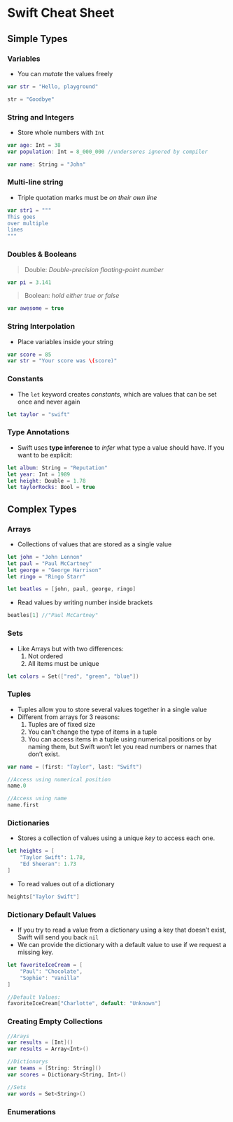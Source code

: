 # Swift Cheat Sheet

## Simple Types

   ### Variables

   - You can *mutate* the values freely

```swift
var str = "Hello, playground"

str = "Goodbye"
```

   ### String and Integers

   - Store whole numbers with `Int`

```swift
var age: Int = 38
var population: Int = 8_000_000 //undersores ignored by compiler

var name: String = "John"
```

   ### Multi-line string

   - Triple quotation marks must be *on their own line*

```swift
var str1 = """
This goes
over multiple
lines
"""
```

   ### Doubles & Booleans

   > Double: *Double-precision floating-point number*

```swift
var pi = 3.141
```

   > Boolean: *hold either true or false*

```swift
var awesome = true
```

   ### String Interpolation

   - Place variables inside your string

```swift
var score = 85
var str = "Your score was \(score)"
```

   ### Constants

   - The `let` keyword creates *constants*, which are values that can be set once and never again

```swift
let taylor = "swift"
```

   ### Type Annotations

   - Swift uses **type inference** to *infer* what type a value should have. If you want to be explicit:

```swift
let album: String = "Reputation"
let year: Int = 1989
let height: Double = 1.78
let taylorRocks: Bool = true
```

## Complex Types

   ### Arrays

   - Collections of values that are stored as a single value

```swift
let john = "John Lennon"
let paul = "Paul McCartney"
let george = "George Harrison"
let ringo = "Ringo Starr"

let beatles = [john, paul, george, ringo]
```

   - Read values by writing number inside brackets

```swift
beatles[1] //"Paul McCartney"
```

   ### Sets

   - Like Arrays but with two differences:
      1. Not ordered
      2. All items must be unique

```swift
let colors = Set(["red", "green", "blue"])
```

   ### Tuples

   - Tuples allow you to store several values together in a single value
   - Different from arrays for 3 reasons:
      1. Tuples are of fixed size
      2. You can’t change the type of items in a tuple
      3. You can access items in a tuple using numerical positions or by naming them, but Swift won’t let you read numbers or names that don’t exist.

```swift
var name = (first: "Taylor", last: "Swift")

//Access using numerical position
name.0

//Access using name
name.first
```

   ### Dictionaries

   - Stores a collection of values using a unique *key* to access each one.

```swift
let heights = [
    "Taylor Swift": 1.78,
    "Ed Sheeran": 1.73
]
```

   - To read values out of a dictionary

```swift
heights["Taylor Swift"]
```

   ### Dictionary Default Values

   - If you try to read a value from a dictionary using a key that doesn’t exist, Swift will send you back `nil`
   - We can provide the dictionary with a default value to use if we request a missing key.

```swift
let favoriteIceCream = [
    "Paul": "Chocolate",
    "Sophie": "Vanilla"
]

//Default Values:
favoriteIceCream["Charlotte", default: "Unknown"]
```

   ### Creating Empty Collections

```swift
//Arays
var results = [Int]()
var results = Array<Int>()

//Dictionarys
var teams = [String: String]()
var scores = Dictionary<String, Int>()

//Sets
var words = Set<String>()
```

   ### Enumerations

